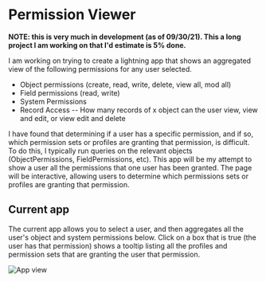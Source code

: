 # Permission Viewer
 
**NOTE: this is very much in development (as of 09/30/21). This a long project I am working on that I'd estimate is 5% done.**
 
I am working on trying to create a lightning app that shows an aggregated view of the following permissions for any user selected.
- Object permissions (create, read, write, delete, view all, mod all)
- Field permissions (read, write)
- System Permissions
- Record Access
-- How many records of x object can the user view, view and edit, or view edit and delete
 
I have found that determining if a user has a specific permission, and if so, which permission sets or profiles are granting that permission, is difficult. To do this, I typically run queries on the relevant objects (ObjectPermissions, FieldPermissions, etc). This app will be my attempt to show a user all the permissions that one user has been granted. The page will be interactive, allowing users to determine which permissions sets or profiles are granting that permission.
 
## Current app
 
The current app allows you to select a user, and then aggregates all the user's object and system permissions below. Click on a box that is true (the user has that permission) shows a tooltip listing all the profiles and permission sets that are granting the user that permission.
 
![App view](https://i.imgur.com/up0g86Z.png)

